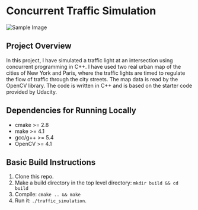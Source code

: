 # Concurrent Traffic Simulation
![Sample Image](concurrency.png)
## Project Overview
In this project, I have simulated a traffic light at an intersection using concurrent programming in C++. I have used two real urban map of the cities of New York and Paris, where the traffic lights are timed to regulate the flow of traffic through the city streets. The map data is read by the OpenCV library. The code is written in C++ and is based on the starter code provided by Udacity. 

## Dependencies for Running Locally
* cmake >= 2.8
* make >= 4.1
* gcc/g++ >= 5.4
* OpenCV >= 4.1

## Basic Build Instructions
1. Clone this repo.
2. Make a build directory in the top level directory: `mkdir build && cd build`
3. Compile: `cmake .. && make`
4. Run it: `./traffic_simulation`.
